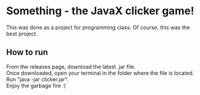 # Something - the JavaX clicker game!
This was done as a project for programming class. Of course, this was the best project.

## How to run
From the releases page, download the latest .jar file.  
Once downloaded, open your terminal in the folder where the file is located.  
Run "java -jar clicker.jar".  
Enjoy the garbage fire :)
